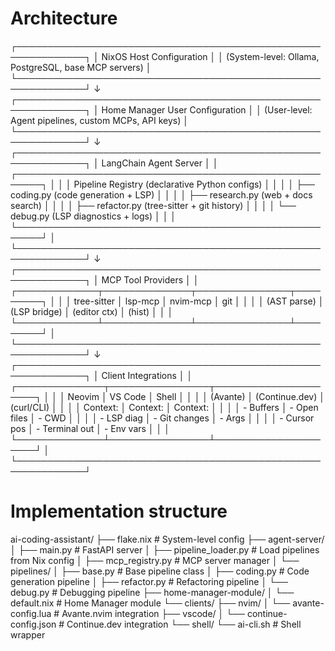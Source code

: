 # Architecture

┌─────────────────────────────────────────────────────────────┐
│ NixOS Host Configuration │
│ (System-level: Ollama, PostgreSQL, base MCP servers) │
└─────────────────────────────────────────────────────────────┘
↓
┌─────────────────────────────────────────────────────────────┐
│ Home Manager User Configuration │
│ (User-level: Agent pipelines, custom MCPs, API keys) │
└─────────────────────────────────────────────────────────────┘
↓
┌─────────────────────────────────────────────────────────────┐
│ LangChain Agent Server │
│ ┌──────────────────────────────────────────────────────┐ │
│ │ Pipeline Registry (declarative Python configs) │ │
│ │ ├── coding.py (code generation + LSP) │ │
│ │ ├── research.py (web + docs search) │ │
│ │ ├── refactor.py (tree-sitter + git history) │ │
│ │ └── debug.py (LSP diagnostics + logs) │ │
│ └──────────────────────────────────────────────────────┘ │
└─────────────────────────────────────────────────────────────┘
↓
┌─────────────────────────────────────────────────────────────┐
│ MCP Tool Providers │
│ ┌─────────────┬──────────────┬───────────────┬─────────┐ │
│ │ tree-sitter │ lsp-mcp │ nvim-mcp │ git │ │
│ │ (AST parse) │ (LSP bridge) │ (editor ctx) │ (hist) │ │
│ └─────────────┴──────────────┴───────────────┴─────────┘ │
└─────────────────────────────────────────────────────────────┘
↓
┌─────────────────────────────────────────────────────────────┐
│ Client Integrations │
│ ┌──────────────┬────────────────┬─────────────────────┐ │
│ │ Neovim │ VS Code │ Shell │ │
│ │ (Avante) │ (Continue.dev) │ (curl/CLI) │ │
│ │ Context: │ Context: │ Context: │ │
│ │ - Buffers │ - Open files │ - CWD │ │
│ │ - LSP diag │ - Git changes │ - Args │ │
│ │ - Cursor pos │ - Terminal out │ - Env vars │ │
│ └──────────────┴────────────────┴─────────────────────┘ │
└─────────────────────────────────────────────────────────────┘

# Implementation structure

ai-coding-assistant/
├── flake.nix # System-level config
├── agent-server/
│ ├── main.py # FastAPI server
│ ├── pipeline_loader.py # Load pipelines from Nix config
│ ├── mcp_registry.py # MCP server manager
│ └── pipelines/
│ ├── base.py # Base pipeline class
│ ├── coding.py # Code generation pipeline
│ ├── refactor.py # Refactoring pipeline
│ └── debug.py # Debugging pipeline
├── home-manager-module/
│ └── default.nix # Home Manager module
└── clients/
├── nvim/
│ └── avante-config.lua # Avante.nvim integration
├── vscode/
│ └── continue-config.json # Continue.dev integration
└── shell/
└── ai-cli.sh # Shell wrapper
